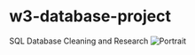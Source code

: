 # w3-database-project
SQL Database Cleaning and Research
![Portrait](https://user-images.githubusercontent.com/114177420/200563028-b27c2a81-dc82-4919-a5e0-3b8dbc3c5aef.png)
